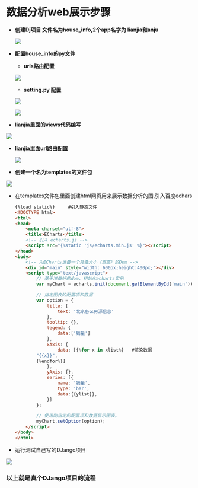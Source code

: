 # 数据分析web展示步骤

* **创建Dj项目 文件名为house_info,2个app名字为 lianjia和anju**

  ![](C:\Users\Administrator\Desktop\1804数据分析第三个月\img\001.png)







* **配置house_info的py文件**
  * **urls路由配置**



  ![](C:\Users\Administrator\Desktop\1804数据分析第三个月\img\002.png)

  * **setting.py 配置**

  ![](C:\Users\Administrator\Desktop\1804数据分析第三个月\img\003.png)

  ![](C:\Users\Administrator\Desktop\1804数据分析第三个月\img\004.png)

* **lianjia里面的views代码编写**

![](C:\Users\Administrator\Desktop\1804数据分析第三个月\img\005.png)





* **lianjia里面url路由配置**

  ![](C:\Users\Administrator\Desktop\1804数据分析第三个月\img\006.png)

* **创建一个名为templates的文件包**



![](C:\Users\Administrator\Desktop\1804数据分析第三个月\img\007.png)

* 在templates文件包里面创建html网页用来展示数据分析的图,引入百度echars

  ~~~html
  {%load static%}     #引入静态文件
  <!DOCTYPE html>
  <html>
  <head>
      <meta charset="utf-8">
      <title>ECharts</title>
      <!-- 引入 echarts.js -->
      <script src="{%static 'js/echarts.min.js' %}"></script>
  </head>
  <body>
      <!-- 为ECharts准备一个具备大小（宽高）的Dom -->
      <div id="main" style="width: 600px;height:400px;"></div>
      <script type="text/javascript">
          // 基于准备好的dom，初始化echarts实例
          var myChart = echarts.init(document.getElementById('main'));
  
          // 指定图表的配置项和数据
          var option = {
              title: {
                  text: '北京各区房源信息'
              },
              tooltip: {},
              legend: {
                  data:['销量']
              },
              xAxis: {
                  data: [{%for x in xlist%}   #渲染数据
          "{{x}}",
          {%endfor%}]
              },
              yAxis: {},
              series: [{
                  name: '销量',
                  type: 'bar',
                  data:{{ylist}},
              }]
          };
  
          // 使用刚指定的配置项和数据显示图表。
          myChart.setOption(option);
      </script>
  </body>
  </html>
  ~~~

* 运行测试自己写的DJango项目



![](C:\Users\Administrator\Desktop\1804数据分析第三个月\img\008.png)





### 以上就是真个DJango项目的流程



